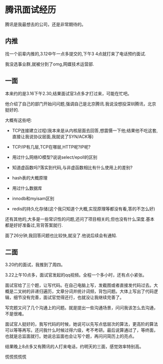 腾讯面试经历
===

腾讯是我最想去的公司，还是非常期待的。

## 内推

找一个前辈内推的,3.12中午一点多提交的,下午3 4点就打来了电话预约面试.

我没选事业群,就被分到了omg,网媒技术运营部.

## 一面

本来约的是3.16下午2.30,结果面试官3点多才打过来，可能在忙吧。

他介绍了自己的部门开始问问题,强调自己是北京腾讯.我说没想投深圳腾讯，北京挺好的.

大概有这些吧:

* TCP连接建立过程(我本来是从内核层面去回答,想震慑一下他;结果他不吃这套,直接让我说协议层面,我就说了SYN/ACK等)

* TCP/IP有几层,TCP在哪层,HTTP呢?IP呢?

* 用过什么网络IO模型?说说select/epoll的区别

* 知道虚函数吗?落实到代码,与非虚函数相比有什么使用上的差别?

* hash表的大概原理

* 用过什么数据库

* innodb和myisam区别

* redis的持久化存储(这个我只知道个大概,实现原理等都没有看,答的不怎么好)

还有其他的,大多是一些常识性的问题,还问了项目相关的,但也没有什么深度.基本都是好好准备过,背背答案就行.

面了26分钟,我回答问题也比较快,就没了.他说后续会有通知.

## 二面

3.20约的面试，我推到了周四。

3.22上午10点多，面试官发起的qq视频。全程一个多小时，还有点小紧张。

面试官给了三个题，让写代码。在自己电脑上写，发截图或者直接发代码过去。大概是二叉树的非递归遍历，文章分词并统计词频，背包问题。大体上写出了代码逻辑，细节没有完善，面试官觉得还行，也就没让我继续完善了。

写完题又问了几个沟通上的问题。就是提出一些沟通场景，问问我该怎么去沟通，不是很难。

面试官人挺好的，我写代码的时候，她说可以先写点低层次的算法，更高阶的算法可以等等再写。还问我什么时候过得六级，考不考研。最后说算通过了，等终面，也就是总监面就行。她说总监面也会让写个题，再问问简历上的亮点。

结果晚上8点多又有腾讯的人打来电话，约明天的三面，感觉效率特别高。

慌慌慌慌慌